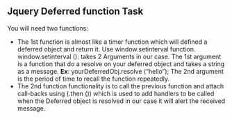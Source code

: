 ## Jquery Deferred function Task
You will need two functions:
-	The 1st function is almost like a timer function which will defined a deferred object and return it.
Use window.setinterval function.
window.setinterval (): takes 2 Arguments in our case.
The 1st argument is a function that do a resolve on your deferred object and takes a string as a message.
**Ex**:
yourDeferredObj.resolve (“hello”);
The 2nd argument is the period of time to recall the function repeatedly.
-	The 2nd function functionality is to call the previous function and attach call-backs using (.then ()) which is used to add handlers to be called when the Deferred object is resolved in our case it will alert the received message.
